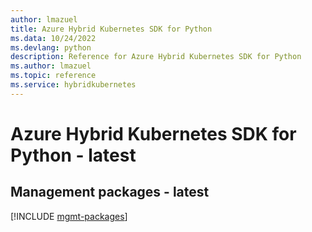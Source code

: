 ```yaml
---
author: lmazuel
title: Azure Hybrid Kubernetes SDK for Python
ms.data: 10/24/2022
ms.devlang: python
description: Reference for Azure Hybrid Kubernetes SDK for Python
ms.author: lmazuel
ms.topic: reference
ms.service: hybridkubernetes
---
```

# Azure Hybrid Kubernetes SDK for Python - latest

## Management packages - latest
[!INCLUDE [mgmt-packages](hybrid-kubernetes-mgmt-index.md)]